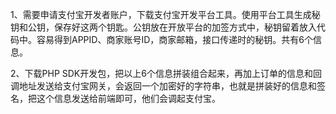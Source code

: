 1、需要申请支付宝开发者账户，下载支付宝开发平台工具。使用平台工具生成秘钥和公钥，保存好这两个钥匙。公钥放在开放平台的加签方式中，秘钥留着放入代码中。容易得到APPID、商家账号ID，商家邮箱，接口传递时的秘钥。共有6个信息。

2、下载PHP SDK开发包，把以上6个信息拼装组合起来，再加上订单的信息和回调地址发送给支付宝网关，会返回一个加密好的字符串，也就是拼装好的信息和签名，把这个信息发送给前端即可，他们会调起支付宝。



